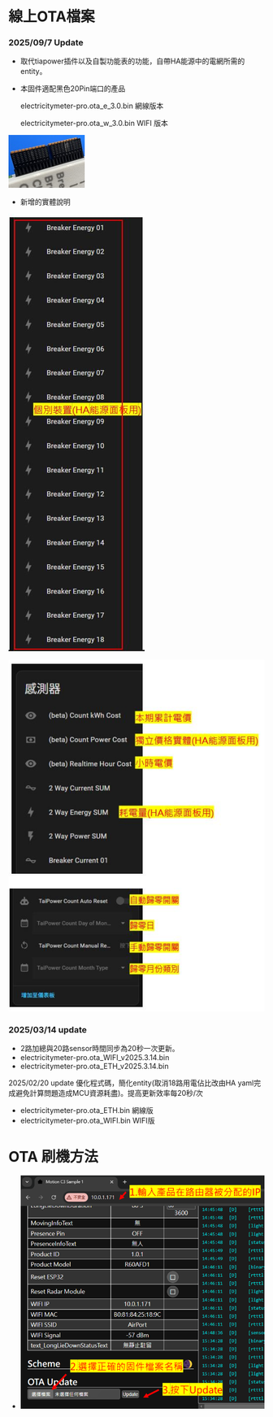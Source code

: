 # 線上OTA檔案
### 2025/09/7 Update
* 取代tiapower插件以及自製功能表的功能，自帶HA能源中的電網所需的entity。
* 本固件適配黑色20Pin端口的產品
  
  electricitymeter-pro.ota_e_3.0.bin 網線版本
  
  electricitymeter-pro.ota_w_3.0.bin  WIFI 版本
  
![Mosquitto_broker](/electricity_meter_pro_20way/image/p123.jpg)

* 新增的實體說明

![Mosquitto_broker](/electricity_meter_pro_20way/image/pro-1.jpg)

![Mosquitto_broker](/electricity_meter_pro_20way/image/pro-2.jpg)

### 2025/03/14 update
- 2路加總與20路sensor時間同步為20秒一次更新。
- electricitymeter-pro.ota_WIFI_v2025.3.14.bin
- electricitymeter-pro.ota_ETH_v2025.3.14.bin

2025/02/20 update
優化程式碼，簡化entity(取消18路用電佔比改由HA yaml完成避免計算問題造成MCU資源耗盡)。提高更新效率每20秒/次

- electricitymeter-pro.ota_ETH.bin 網線版
- electricitymeter-pro.ota_WIFI.bin WIFI版


# OTA 刷機方法
- ![Mosquitto_broker](/wall_switch/image/ota.png)  
